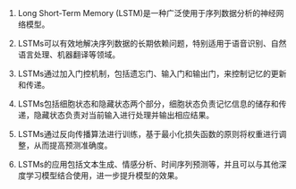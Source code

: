 1. Long Short-Term Memory (LSTM)是一种广泛使用于序列数据分析的神经网络模型。

2. LSTMs可以有效地解决序列数据的长期依赖问题，特别适用于语音识别、自然语言处理、机器翻译等领域。

3. LSTMs通过加入门控机制，包括遗忘门、输入门和输出门，来控制记忆的更新和传递。

4. LSTMs包括细胞状态和隐藏状态两个部分，细胞状态负责记忆信息的储存和传递，隐藏状态负责对当前输入进行处理并输出相应结果。

5. LSTMs通过反向传播算法进行训练，基于最小化损失函数的原则将权重进行调整，从而提高预测准确度。

6. LSTMs的应用包括文本生成、情感分析、时间序列预测等，并且可以与其他深度学习模型结合使用，进一步提升模型的效果。